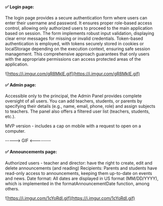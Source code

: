 

#### ✅ Login page:
   The login page provides a secure authentication form where users can enter their username and password. It ensures proper role-based access control, allowing only authorized users to proceed to the main application based on session. 
   The form implements robust input validation, displaying clear error messages for missing or invalid credentials. Token-based authentication is employed, with tokens securely stored in cookies or localStorage depending on the execution context, ensuring safe session management.
   This comprehensive approach guarantees that only users with the appropriate permissions can access protected areas of the application.

   ![https://i.imgur.com/gR8MklE.gif](https://i.imgur.com/gR8MklE.gif)



#### ✅ Admin page: 
   Accessible only to the principal, the Admin Panel provides complete oversight of all users. You can add teachers, students, or parents by specifying their details (e.g., name, email, phone, role) and assign subjects to teachers. The panel also offers a filtered user list (teachers, students, etc.).

   MVP version - includes a cap on mobile with a request to open on a computer.

   -----> GIF <--------


#### ✅ Announcements page: 
   Authorized users - teacher and director: have the right to create, edit and delete announcements (and reading)
   Recipients: Parents and students have read-only access to announcements, keeping them up-to-date on events and news.
   Date format: All dates are displayed in US format (MM/DD/YYYY), which is implemented in the formatAnnouncementDate function, among others.

  ![https://i.imgur.com/1cYoRdI.gif](https://i.imgur.com/1cYoRdI.gif)

